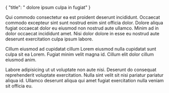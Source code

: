 {
  "title": " dolore ipsum culpa in fugiat"
}

Qui commodo consectetur ea est proident deserunt incididunt. Occaecat commodo excepteur sint sunt nostrud enim sint officia dolor. Dolore aliqua fugiat occaecat dolor eu eiusmod non nostrud aute ullamco. Minim ad in dolor occaecat incididunt amet. Nisi dolor dolore in esse eu nostrud aute deserunt exercitation culpa ipsum labore.

Cillum eiusmod ad cupidatat cillum Lorem eiusmod nulla cupidatat sunt culpa sit ea Lorem. Fugiat minim velit magna id. Cillum elit dolor cillum eiusmod anim.

Labore adipisicing ut ut voluptate non aute nisi. Deserunt do consequat reprehenderit voluptate exercitation. Nulla sint velit sit nisi pariatur pariatur aliqua id. Ullamco deserunt aliqua qui amet fugiat exercitation nulla veniam sit officia eu.